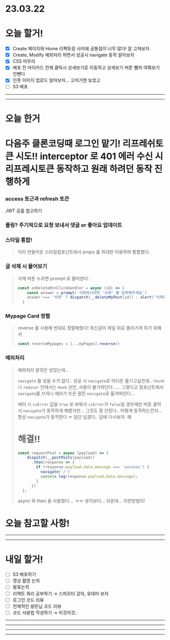 # 23.03.22

# 오늘 할거!

- [x]  Create 페이지와 Home 리펙토링 사이에 공통점이 너무 많다! 잘 고쳐보자
- [x]  Create, Modify 예외처리 하면서 성공시 navigate 동작 알아보자
- [x]  CSS 마무리
- [x]  배포 전 마이카드 전체 클릭시 상세보기로 이동하고 상세보기 버튼 뺄까 여쭤보기 안뺀다
- [x]  인풋 이미지 업로드 알아보자… 고치기엔 늦었고
- [ ]  S3 배포

---

---

# 오늘 한거

# 다음주 클론코딩때 로그인 맡기! 리프레쉬토큰 시도!! interceptor 로 401 에러 수신 시 리프레시토큰 동작하고 원래 하려던 동작 진행하게

### access 토근과 refresh 토큰

JWT 공홈 참고하기

### 폴링? 주기적으로 요청 보내서 댓글 or 좋아요 업데이트

### 스타일 통합!

> 미리 만들어둔 스타일컴포넌트에서 props 를 최대한 이용하여 통합했다.
> 

### 글 삭제 시 물어보기

> 삭제 버튼 누르면 prompt 로 물어본다.
> 
> 
> ```jsx
> const onDeleteBtnClickHandler = async (id) => {
>     const answer = prompt(`삭제하시려면 '삭제' 를 입력해주세요`)
>     answer === '삭제' ? dispatch(__deleteMyPost(id)) : alert('삭제되지 않았습니다.');
>   }
> ```
> 

### Mypage Card 정렬

> reverse 를 사용해 반대로 정렬해줬다! 최신글이 제일 위로 올라가게 하기 위해서
> 
> 
> ```jsx
> const reverseMypages = [...myPages].reverse()
> ```
> 

### 예외처리

> 예외처리 알럿은 넣었는데..
> 
> 
> `navigate` 를 넣을 수가 없다.. 성공 시 `navigate`로 어디든 옮기고싶은데.. `thunk` 나 `reducer` 안에서는 `Hook` 선언, 사용이 불가하단다…… 그렇다고 컴포넌트에서 `navigate`를 쓰자니 에러가 뜨든 말든 `navigate`로 옮겨버린다…
> 
> 에러 시 `isError` 값을 `true` 로 바꿔서 `isError`가 `false`일 경우에만 버튼 클릭 시 `navigate`가 동작하게 해봤지만… 그것도 잘 안된다.. 어떻게 동작하는건지… 항상 `navigate`가 동작한다 ㅠ 일단 넘겼다.. 담에 다시보자.
> 해
> 
> # 해결!!
> 
> ```jsx
> const requestPost = async (payload) => {
>     dispatch(__postPosts(payload))
>       .then(response => {
>         if (response.payload.data.message === 'success') {
>           navigate('/')
>           console.log(response.payload.data.message);
>         }
>       })
>   };
> ```
> 
> async 와 then 을 사용했다…. ㅠㅠ 생각보다… 쉬운데… 이런방법이!
> 

# 오늘 참고할 사항!

---

---

# 내일 할거!

- [ ]  S3 배포하기
- [ ]  영상 촬영 논의
- [ ]  발표논의
- [ ]  리액트 쿼리 공부하기 → 스파르타 강의, 유데미 보자
- [ ]  로그인 코드 리뷰
- [ ]  전체적인 용민님 코드 리뷰
- [ ]  코드 사용법 작성하기 → 이것저것..

---

---

---

---